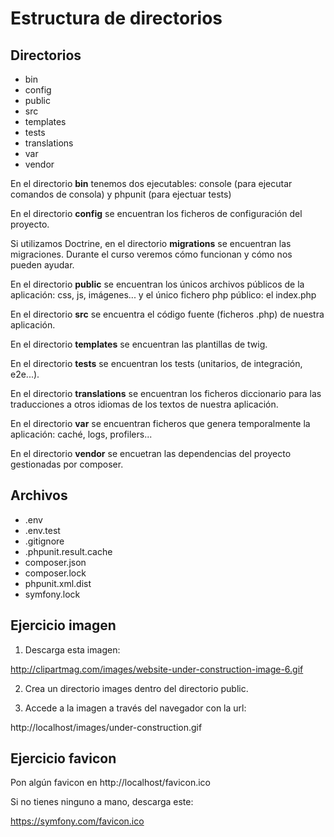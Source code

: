 # Estructura de directorios

## Directorios

- bin
- config
- public
- src
- templates
- tests
- translations
- var
- vendor

En el directorio **bin** tenemos dos ejecutables: console (para ejecutar comandos de consola) y phpunit (para ejectuar tests)

En el directorio **config** se encuentran los ficheros de configuración del proyecto.

Si utilizamos Doctrine, en el directorio **migrations** se encuentran las migraciones. Durante el curso veremos cómo funcionan y cómo nos pueden ayudar.

En el directorio **public** se encuentran los únicos archivos públicos de la aplicación: css, js, imágenes... y el único fichero php público: el index.php

En el directorio **src** se encuentra el código fuente (ficheros .php) de nuestra aplicación.

En el directorio **templates** se encuentran las plantillas de twig.

En el directorio **tests** se encuentran los tests (unitarios, de integración, e2e...).

En el directorio **translations** se encuentran los ficheros diccionario para las traducciones a otros idiomas de los textos de nuestra aplicación.

En el directorio **var** se encuentran ficheros que genera temporalmente la aplicación: caché, logs, profilers...

En el directorio **vendor** se encuetran las dependencias del proyecto gestionadas por composer.

## Archivos

- .env
- .env.test
- .gitignore
- .phpunit.result.cache
- composer.json
- composer.lock
- phpunit.xml.dist
- symfony.lock

## Ejercicio imagen

1) Descarga esta imagen:

http://clipartmag.com/images/website-under-construction-image-6.gif

2) Crea un directorio images dentro del directorio public.

3) Accede a la imagen a través del navegador con la url:

http://localhost/images/under-construction.gif

## Ejercicio favicon

Pon algún favicon en http://localhost/favicon.ico

Si no tienes ninguno a mano, descarga este:

https://symfony.com/favicon.ico